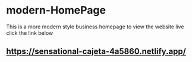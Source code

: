 # modern-HomePage
This is a more modern style business homepage to view the website live click the link below
## https://sensational-cajeta-4a5860.netlify.app/
